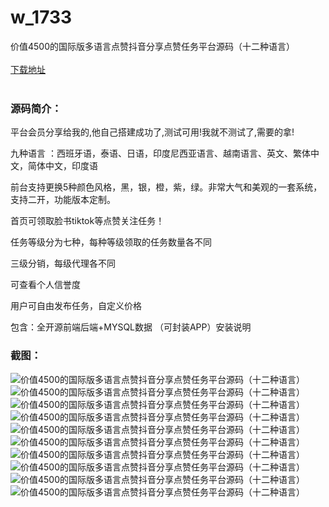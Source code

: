 # w_1733
价值4500的国际版多语言点赞抖音分享点赞任务平台源码（十二种语言）
<br/></br>
[下载地址](https://www.uuid2.com/1733.html "下载地址")
<br/></br>
<h3>源码简介：</h3>
<p>平台会员分享给我的,他自己搭建成功了,测试可用!我就不测试了,需要的拿!<p>
<p>九种语言 ：西班牙语，泰语、日语，印度尼西亚语言、越南语言、英文、繁体中文，简体中文，印度语<p>
<p>前台支持更换5种颜色风格，黑，银，橙，紫，绿。非常大气和美观的一套系统，支持二开，功能版本定制。<p>
<p>首页可领取脸书tiktok等点赞关注任务！<p>
<p>任务等级分为七种，每种等级领取的任务数量各不同<p>
<p>三级分销，每级代理各不同<p>
<p>可查看个人信誉度<p>
<p>用户可自由发布任务，自定义价格<p>
<p>包含：全开源前端后端+MYSQL数据 （可封装APP）安装说明<p>
<h3>截图：</h3>
<img src="https://www.uuid2.com/wp-content/uploads/img/202110/6ccb376167.png" alt="价值4500的国际版多语言点赞抖音分享点赞任务平台源码（十二种语言）"><img src="https://www.uuid2.com/wp-content/uploads/img/202110/84d8950628.png" alt="价值4500的国际版多语言点赞抖音分享点赞任务平台源码（十二种语言）"><img src="https://www.uuid2.com/wp-content/uploads/img/202110/cfb80e3804.png" alt="价值4500的国际版多语言点赞抖音分享点赞任务平台源码（十二种语言）"><img src="https://www.uuid2.com/wp-content/uploads/img/202110/34491c4740.png" alt="价值4500的国际版多语言点赞抖音分享点赞任务平台源码（十二种语言）"><img src="https://www.uuid2.com/wp-content/uploads/img/202110/11a2cfd799.png" alt="价值4500的国际版多语言点赞抖音分享点赞任务平台源码（十二种语言）"><img src="https://www.uuid2.com/wp-content/uploads/img/202110/ef2d35e702.png" alt="价值4500的国际版多语言点赞抖音分享点赞任务平台源码（十二种语言）"><img src="https://www.uuid2.com/wp-content/uploads/img/202110/807a4b9556.png" alt="价值4500的国际版多语言点赞抖音分享点赞任务平台源码（十二种语言）"><img src="https://www.uuid2.com/wp-content/uploads/img/202110/51ca3ea227.png" alt="价值4500的国际版多语言点赞抖音分享点赞任务平台源码（十二种语言）"><img src="https://www.uuid2.com/wp-content/uploads/img/202110/cb030fc161.png" alt="价值4500的国际版多语言点赞抖音分享点赞任务平台源码（十二种语言）"><img src="https://www.uuid2.com/wp-content/uploads/img/202110/49788db602.png" alt="价值4500的国际版多语言点赞抖音分享点赞任务平台源码（十二种语言）">
